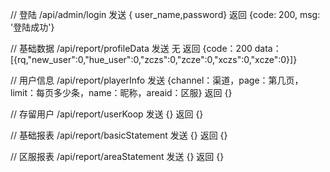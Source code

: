 // 登陆
  /api/admin/login
  发送 { user_name,password}
  返回 {code: 200, msg: '登陆成功'}

// 基础数据
 /api/report/profileData
 发送 无
 返回 {code：200 data：[{rq,"new_user":0,"hue_user":0,"zczs":0,"zcze":0,"xczs":0,"xcze":0}]}

 
// 用户信息
  /api/report/playerInfo
  发送 {channel：渠道，page：第几页，limit：每页多少条，name：昵称，areaid：区服}
  返回 {}

  // 存留用户
  /api/report/userKoop
  发送 {}
  返回 {}

  // 基础报表
  /api/report/basicStatement
   发送 {}
  返回 {}

  // 区服报表
    /api/report/areaStatement
  发送 {}
  返回 {}